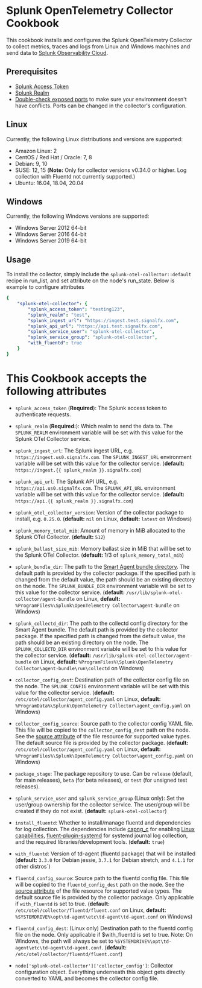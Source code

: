 # Splunk OpenTelemetry Collector Cookbook

This cookbook installs and configures the Splunk OpenTelemetry Collector to
collect metrics, traces and logs from Linux and Windows machines and send data to [Splunk 
Observability Cloud](https://www.splunk.com/en_us/observability.html).

## Prerequisites

- [Splunk Access Token](https://docs.splunk.com/Observability/admin/authentication-tokens/org-tokens.html#admin-org-tokens)
- [Splunk Realm](https://dev.splunk.com/observability/docs/realms_in_endpoints/)
- [Double-check exposed ports](https://github.com/signalfx/splunk-otel-collector/blob/main/docs/security.md#exposed-endpoints) 
  to make sure your environment doesn't have conflicts. Ports can be changed in the collector's configuration.

## Linux
Currently, the following Linux distributions and versions are supported:

- Amazon Linux: 2
- CentOS / Red Hat / Oracle: 7, 8
- Debian: 9, 10
- SUSE: 12, 15 (**Note:** Only for collector versions v0.34.0 or higher. Log collection with Fluentd not currently supported.)
- Ubuntu: 16.04, 18.04, 20.04

## Windows
Currently, the following Windows versions are supported:

- Windows Server 2012 64-bit
- Windows Server 2016 64-bit
- Windows Server 2019 64-bit

## Usage

To install the collector, simply include the `splunk-otel-collector::default` recipe in run_list,
and set attribute on the node's run_state. Below is example to configure attributes
```yaml 
{
    "splunk-otel-collector": {
        "splunk_access_token": "testing123",
        "splunk_realm": "test",
        "splunk_ingest_url": "https://ingest.test.signalfx.com",
        "splunk_api_url": "https://api.test.signalfx.com",
        "splunk_service_user": "splunk-otel-collector",
        "splunk_service_group": "splunk-otel-collector",
        "with_fluentd": true
    }
}
```

# This Cookbook accepts the following attributes

- `splunk_access_token` (**Required**): The Splunk access token to
  authenticate requests.

- `splunk_realm` (**Required:**): Which realm to send the data to. The `SPLUNK_REALM`
  environment variable will be set with this value for the Splunk OTel 
  Collector service.

- `splunk_ingest_url`: The Splunk ingest URL, e.g.
  `https://ingest.us0.signalfx.com`. The `SPLUNK_INGEST_URL` environment
  variable will be set with this value for the collector service. (**default:**
  `https://ingest.{{ splunk_realm }}.signalfx.com`)

- `splunk_api_url`: The Splunk API URL, e.g. `https://api.us0.signalfx.com`.
  The `SPLUNK_API_URL` environment variable will be set with this value for the
  collector service. (**default:** `https://api.{{ splunk_realm }}.signalfx.com`)

- `splunk_otel_collector_version`: Version of the collector package to install, e.g.
  `0.25.0`. (**default:** `nil` on Linux, **default:** `latest` on Windows)

- `splunk_memory_total_mib`: Amount of memory in MiB allocated to the Splunk OTel 
  Collector. (**default:** `512`)

- `splunk_ballast_size_mib`: Memory ballast size in MiB that will be set to the Splunk 
  OTel Collector. (**default:** 1/3 of `splunk_memory_total_mib`)

- `splunk_bundle_dir`: The path to the [Smart Agent bundle directory](
  https://github.com/signalfx/splunk-otel-collector/blob/main/internal/extension/smartagentextension/README.md).
  The default path is provided by the collector package. If the specified path
  is changed from the default value, the path should be an existing directory
  on the node. The `SPLUNK_BUNDLE_DIR` environment variable will be set to
  this value for the collector service. (**default:**
  `/usr/lib/splunk-otel-collector/agent-bundle` on Linux, **default:** 
  `%ProgramFiles%\Splunk\OpenTelemetry Collector\agent-bundle` on Windows)

- `splunk_collectd_dir`: The path to the collectd config directory for the
  Smart Agent bundle. The default path is provided by the collector package.
  If the specified path is changed from the default value, the path should be
  an existing directory on the node. The `SPLUNK_COLLECTD_DIR` environment
  variable will be set to this value for the collector service.
  (**default:** `/usr/lib/splunk-otel-collector/agent-bundle` on Linux,
  **default:** `%ProgramFiles%\Splunk\OpenTelemetry Collector\agent-bundle\run\collectd` on Windows)

- `collector_config_dest`: Destination path of the collector config file on the node. The `SPLUNK_CONFIG` environment variable will be set with this value for the collector service. (**default:** `/etc/otel/collector/agent_config.yaml` on Linux, 
  **default:** `%ProgramData%\Splunk\OpenTelemetry Collector\agent_config.yaml` on Windows)

- `collector_config_source`: Source path to the collector config YAML file. This file will be copied to the `collector_config_dest` path on the node. See the [source attribute](https://docs.chef.io/resources/remote_file/) of the file resource for supported value types. The default source file is provided by the collector package. (**default:** `/etc/otel/collector/agent_config.yaml` on Linux, 
  **default:** `%ProgramFiles%\Splunk\OpenTelemetry Collector\agent_config.yaml` on Windows)

- `package_stage`: The package repository to use.  Can
be `release` (default, for main releases), `beta` (for beta releases), or `test`
(for unsigned test releases).

- `splunk_service_user` and `splunk_service_group` (Linux only): Set the user/group
  ownership for the collector service. The user/group will be created if they
  do not exist. (**default:** `splunk-otel-collector`)

- `install_fluentd`: Whether to install/manage fluentd and dependencies for log
  collection. The dependencies include [capng_c](
  https://github.com/fluent-plugins-nursery/capng_c) for enabling
  [Linux capabilities](
  https://docs.fluentd.org/deployment/linux-capability),
  [fluent-plugin-systemd](
  https://github.com/fluent-plugin-systemd/fluent-plugin-systemd) for systemd
  journal log collection, and the required libraries/development tools.
  (**default:** `true`)

- `with_fluentd`: Version of td-agent (fluentd package) that will be 
  installed (**default:** `3.3.0` for Debian jessie, `3.7.1` for Debian 
  stretch, and `4.1.1` for other distros`)

- `fluentd_config_source`: Source path to the fluentd config file. This file will be copied to the `fluentd_config_dest` path on the node. See the [source attribute](https://docs.chef.io/resources/remote_file/) of the file resource for supported value types. The default source file is provided by the collector package. Only applicable if `with_fluentd` is set to true.
  (**default:** `/etc/otel/collector/fluentd/fluent.conf` on Linux, 
  **default:** `%SYSTEMDRIVE%\opt\td-agent\etc\td-agent\td-agent.conf` on Windows)

- `fluentd_config_dest`: (Linux only) Destination path to the fluentd config file on the node. Only applicable if $with_fluentd is set to true. Note: On Windows, the path will always be set to `%SYSTEMDRIVE%\opt\td-agent\etc\td-agent\td-agent.conf`. (**default:** `/etc/otel/collector/fluentd/fluent.conf`)

- `node['splunk-otel-collector']['collector_config']`: Collector configuration object.  Everything
underneath this object gets directly converted to YAML and becomes the collector
config file.
